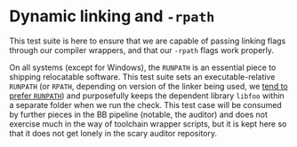# Dynamic linking and `-rpath`

This test suite is here to ensure that we are capable of passing linking flags through our compiler wrappers, and that our `-rpath` flags work properly.

On all systems (except for Windows), the `RUNPATH` is an essential piece to shipping relocatable software.
This test suite sets an executable-relative `RUNPATH` (or `RPATH`, depending on version of the linker being used, we [tend to prefer `RUNPATH`](https://github.com/JuliaLang/julia/pull/46464)) and purposefully keeps the dependent library `libfoo` within a separate folder when we run the check.
This test case will be consumed by further pieces in the BB pipeline (notable, the auditor) and does not exercise much in the way of toolchain wrapper scripts, but it is kept here so that it does not get lonely in the scary auditor repository.
